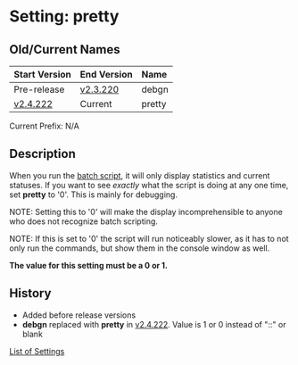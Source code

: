 # Setting: pretty #


## Old/Current Names ##
| Start Version | End Version | Name |
|:--------------|:------------|:-----|
| Pre-release   | [v2.3.220](https://code.google.com/p/quick-net-fix/source/detail?r=5190f9611a6b8ccb48c55fb5163d6ab2a24590ba) | debgn |
| [v2.4.222](https://code.google.com/p/quick-net-fix/source/detail?r=49760711eb3e553ea984f62ceb46958b9b221614) | Current     | pretty |

Current Prefix: N/A


## Description ##
When you run the <a href='http://en.wikipedia.org/wiki/Batch_file' title="If you don't know what this is, just think of it as a Windows program that can be edited with Notepad">batch script</a>, it will only display statistics and current statuses. If you want to see _exactly_ what the script is doing at any one time, set **pretty** to '0'. This is mainly for debugging.

NOTE: Setting this to '0' will make the display incomprehensible to anyone who does not recognize batch scripting.

NOTE: If this is set to '0' the script will run noticeably slower, as it has to not only run the commands, but show them in the console window as well.


**The value for this setting must be a 0 or 1.**



## History ##
  * Added before release versions
  * **debgn** replaced with **pretty** in [v2.4.222](https://code.google.com/p/quick-net-fix/source/detail?r=49760711eb3e553ea984f62ceb46958b9b221614). Value is 1 or 0 instead of "::" or blank


[List of Settings](Settings.md)